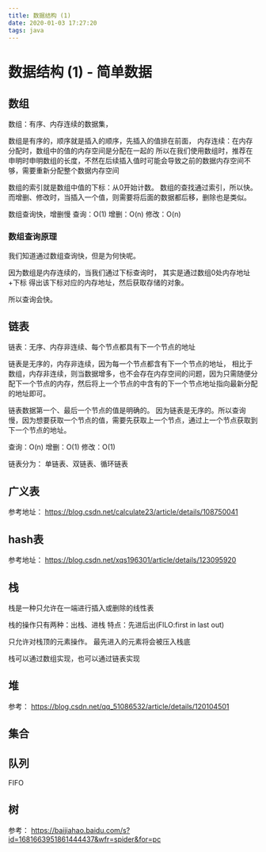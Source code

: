 ```yaml
---
title: 数据结构 (1)
date: 2020-01-03 17:27:20
tags: java
---
```



# 数据结构 (1) - 简单数据

## 数组
数组：有序、内存连续的数据集，

数组是有序的，顺序就是插入的顺序，先插入的值排在前面，
内存连续：在内存分配时，数组中的值的内存空间是分配在一起的
所以在我们使用数组时，推荐在申明时申明数组的长度，不然在后续插入值时可能会导致之前的数据内存空间不够，需要重新分配整个数据内存空间

数组的索引就是数组中值的下标：从0开始计数。
数组的查找通过索引，所以快。
而增删、修改时，当插入一个值，则需要将后面的数据都后移，删除也是类似。

数组查询快，增删慢
查询：O(1)
增删：O(n)
修改：O(n)

### 数组查询原理
我们知道通过数组查询快，但是为何快呢。

因为数组是内存连续的，当我们通过下标查询时，
其实是通过数组0处内存地址+下标 得出该下标对应的内存地址，然后获取存储的对象。

所以查询会快。


## 链表
链表：无序、内存非连续、每个节点都具有下一个节点的地址

链表是无序的，内存非连续，因为每一个节点都含有下一个节点的地址，
相比于数组，内存非连续，则当数据增多，也不会存在内存空间的问题，因为只需随便分配下一个节点的内存，然后将上一个节点的中含有的下一个节点地址指向最新分配的地址即可。

链表数据第一个、最后一个节点的值是明确的。
因为链表是无序的。所以查询慢，因为想要获取一个节点的值，需要先获取上一个节点，通过上一个节点获取到下一个节点的地址。

查询：O(n)
增删：O(1)
修改：O(1)

链表分为：
单链表、双链表、循环链表

## 广义表

参考地址： https://blog.csdn.net/calculate23/article/details/108750041

## hash表
参考地址： https://blog.csdn.net/xqs196301/article/details/123095920


## 栈

栈是一种只允许在一端进行插入或删除的线性表

栈的操作只有两种：出栈、进栈
特点：先进后出(FILO:first in last out)

只允许对栈顶的元素操作。
最先进入的元素将会被压入栈底

栈可以通过数组实现，也可以通过链表实现


## 堆
参考： https://blog.csdn.net/qq_51086532/article/details/120104501

## 集合

## 队列 

FIFO

## 树

参考： https://baijiahao.baidu.com/s?id=1681663951861444437&wfr=spider&for=pc


